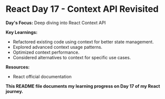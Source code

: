 # React Day 17 - Context API Revisited

**Day's Focus:** Deep diving into React Context API

**Key Learnings:**
* Refactored existing code using context for better state management.
* Explored advanced context usage patterns.
* Optimized context performance.
* Considered alternatives to context for specific use cases.

**Resources:**
* React official documentation

**This README file documents my learning progress on Day 17 of my React journey.**